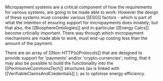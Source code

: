 Micropayment systems are a critical component of how the requirements for various systems, are going to be made able to work.  However the design of these systems must consider various [[ESG]] factors - which is part of what the intention of ensuring support for micropayments does innately; but that also, the [[BiosphereOntologies]] and in-particular [[Energy Calcs]] become crticially important.  There way through which micropayment mechanisms are made able to work, must end-up costing less than the amount of the payment. 

There are an array of [[Non-HTTP(s)Protocols]] that are designed to provide support for 'payments' and/or 'crypto-currencies'; noting, that it may also be possible to build the functionality into the [[PermissiveCommonsTech]] structures (as is linked with [[VerifiableClaimsAndCredentials]] ); as to optimise energy efficiency.

